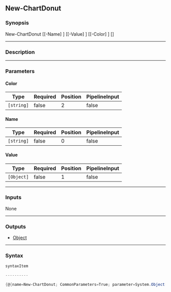 New-ChartDonut
--------------

### Synopsis

New-ChartDonut [[-Name] <string>] [[-Value] <Object>] [[-Color] <string>] [<CommonParameters>]

---

### Description

---

### Parameters
#### **Color**

|Type      |Required|Position|PipelineInput|
|----------|--------|--------|-------------|
|`[string]`|false   |2       |false        |

#### **Name**

|Type      |Required|Position|PipelineInput|
|----------|--------|--------|-------------|
|`[string]`|false   |0       |false        |

#### **Value**

|Type      |Required|Position|PipelineInput|
|----------|--------|--------|-------------|
|`[Object]`|false   |1       |false        |

---

### Inputs
None

---

### Outputs
* [Object](https://learn.microsoft.com/en-us/dotnet/api/System.Object)

---

### Syntax
```PowerShell
syntaxItem
```
```PowerShell
----------
```
```PowerShell
{@{name=New-ChartDonut; CommonParameters=True; parameter=System.Object[]}}
```
